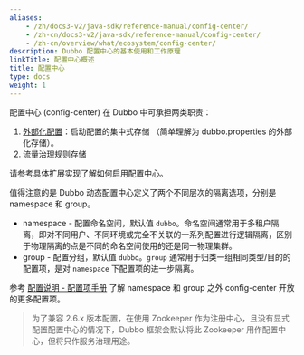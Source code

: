 ```yaml
---
aliases:
    - /zh/docs3-v2/java-sdk/reference-manual/config-center/
    - /zh-cn/docs3-v2/java-sdk/reference-manual/config-center/
    - /zh-cn/overview/what/ecosystem/config-center/
description: Dubbo 配置中心的基本使用和工作原理
linkTitle: 配置中心概述
title: 配置中心
type: docs
weight: 1
---
```



配置中心 (config-center) 在 Dubbo 中可承担两类职责：

1. [外部化配置](../config/principle/#33-外部化配置)：启动配置的集中式存储 （简单理解为 dubbo.properties 的外部化存储）。
2. 流量治理规则存储

请参考具体扩展实现了解如何启用配置中心。

值得注意的是 Dubbo 动态配置中心定义了两个不同层次的隔离选项，分别是 namespace 和 group。
* namespace - 配置命名空间，默认值 `dubbo`。命名空间通常用于多租户隔离，即对不同用户、不同环境或完全不关联的一系列配置进行逻辑隔离，区别于物理隔离的点是不同的命名空间使用的还是同一物理集群。
* group - 配置分组，默认值 `dubbo`。`group` 通常用于归类一组相同类型/目的的配置项，是对 `namespace` 下配置项的进一步隔离。

参考 [配置说明 - 配置项手册](../config/properties/#config-center) 了解 namespace 和 group 之外 config-center 开放的更多配置项。

> 为了兼容 2.6.x 版本配置，在使用 Zookeeper 作为注册中心，且没有显式配置配置中心的情况下，Dubbo 框架会默认将此 Zookeeper 用作配置中心，但将只作服务治理用途。
